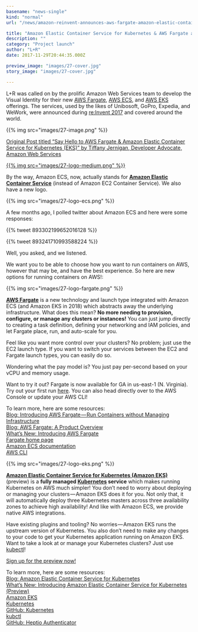 ```yaml
---
basename: "news-single"
kind: "normal"
url: "/news/amazon-reinvent-announces-aws-fargate-amazon-elastic-container-service-for-kubernetes-eks-lr-branded-btw.html"

title: "Amazon Elastic Container Service for Kubernetes & AWS Fargate announced at AWS re:Invent 2017"
description: ""
category: "Project launch"
author: "L+R"
date: 2017-11-29T20:44:35.000Z

preview_image: "images/27-cover.jpg"
story_image: "images/27-cover.jpg"

---
```


L+R was called on by the prolific Amazon Web Services team to develop the Visual Identity for their new [AWS Fargate](https://aws.amazon.com/blogs/aws/aws-fargate/), [AWS ECS](https://aws.amazon.com/ecs/), and [AWS EKS](https://aws.amazon.com/eks/) offerings. The services, used by the likes of Unibosoft, GoPro, Expedia, and WeWork, were announced during [re:Invent 2017](https://reinvent.awsevents.com/) and covered around the world.

{{% img src="images/27-image.png" %}}

[Original Post titled “Say Hello to AWS Fargate & Amazon Elastic Container Service for Kubernetes (EKS)” by Tiffany Jernigan, Developer Advocate, Amazon Web Services](https://medium.com/@tiffanyfayj/say-hello-to-amazon-fargate-and-amazon-elastic-container-service-for-kubernetes-66707dd14976)

[{{% img src="images/27-logo-medium.png" %}}](https://medium.com/@tiffanyfayj/say-hello-to-amazon-fargate-and-amazon-elastic-container-service-for-kubernetes-66707dd14976)

By the way, Amazon ECS, now, actually stands for **[Amazon Elastic Container Service](https://aws.amazon.com/ecs/)** (instead of Amazon EC2 Container Service). We also have a new logo.

{{% img src="images/27-logo-ecs.png" %}}

A few months ago, I polled twitter about Amazon ECS and here were some responses:

{{% tweet 893302199652016128 %}}

{{% tweet 893241710993588224 %}}

Well, you asked, and we listened.

We want you to be able to choose how you want to run containers on AWS, however that may be, and have the best experience. So here are new options for running containers on AWS!:

{{% img src="images/27-logo-fargate.png" %}}

**[AWS Fargate](https://aws.amazon.com/ecs/fargate/)** is a new technology and launch type integrated with Amazon ECS (and Amazon EKS in 2018) which abstracts away the underlying infrastructure. What does this mean? **No more needing to provision, configure, or manage any clusters or instances!** You can just jump directly to creating a task definition, defining your networking and IAM policies, and let Fargate place, run, and auto-scale for you.

Feel like you want more control over your clusters? No problem; just use the EC2 launch type. If you want to switch your services between the EC2 and Fargate launch types, you can easily do so.

Wondering what the pay model is? You just pay per-second based on your vCPU and memory usage.

Want to try it out? Fargate is now available for GA in us-east-1 (N. Virginia). Try out your first run [here](https://console.aws.amazon.com/ecs/home?region=us-east-1#/firstRun). You can also head directly over to the AWS Console or update your AWS CLI!

To learn more, here are some resources:\
[Blog: Introducing AWS Fargate — Run Containers without Managing Infrastructure](https://aws.amazon.com/blogs/aws/aws-fargate/)\
[Blog: AWS Fargate: A Product Overview](https://aws.amazon.com/blogs/compute/aws-fargate-a-product-overview/)\
[What’s New: Introducing AWS Fargate](https://aws.amazon.com/about-aws/whats-new/2017/11/introducing-aws-fargate-a-technology-to-run-containers-without-managing-infrastructure/)\
[Fargate home page](https://aws.amazon.com/fargate/)\
[Amazon ECS documentation](http://docs.aws.amazon.com/AmazonECS/latest/developerguide/Welcome.html)\
[AWS CLI](https://aws.amazon.com/cli/)

{{% img src="images/27-logo-eks.png" %}}

**[Amazon Elastic Container Service for Kubernetes (Amazon EKS)](https://aws.amazon.com/kubernetes)** (preview) is a **fully managed [Kubernetes](https://kubernetes.io/) service** which makes running Kubernetes on AWS much simpler! You don’t need to worry about deploying or managing your clusters — Amazon EKS does it for you. Not only that, it will automatically deploy three Kubernetes masters across three availability zones to achieve high availability! And like with Amazon ECS, we provide native AWS integrations.

Have existing plugins and tooling? No worries — Amazon EKS runs the upstream version of Kubernetes. You also don’t need to make any changes to your code to get your Kubernetes application running on Amazon EKS. Want to take a look at or manage your Kubernetes clusters? Just use [kubectl](https://kubernetes.io/docs/tasks/tools/install-kubectl/)!

[Sign up for the preview now!](https://pages.awscloud.com/amazon-eks-preview.html)

To learn more, here are some resources:\
[Blog: Amazon Elastic Container Service for Kubernetes](https://aws.amazon.com/blogs/aws/amazon-elastic-container-service-for-kubernetes/)\
[What’s New: Introducing Amazon Elastic Container Service for Kubernetes (Preview)](https://aws.amazon.com/about-aws/whats-new/2017/11/introducing-amazon-elastic-container-service-for-kubernetes/)\
[Amazon EKS](https://aws.amazon.com/eks/)\
[Kubernetes](https://kubernetes.io/)\
[GitHub: Kubernetes](https://github.com/kubernetes/kubernetes)\
[kubctl](https://kubernetes.io/docs/reference/kubectl/overview/)\
[GitHub: Heptio Authenticator](https://github.com/heptio/authenticator)
